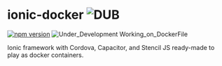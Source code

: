 # ionic-docker  ![DUB](https://img.shields.io/dub/l/vibe-d.svg)


[![npm version](https://badge.fury.io/js/ionic.svg)](https://badge.fury.io/js/ionic)
![Under_Development Working_on_DockerFile](https://img.shields.io/badge/Under_Development-Working_on_DockerFile-blue.svg)

Ionic framework with Cordova, Capacitor, and Stencil JS ready-made to play as docker containers.   
